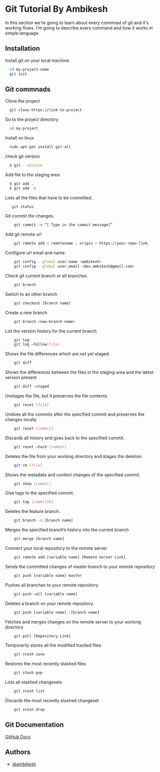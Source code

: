 
# Git Tutorial By Ambikesh

In this section we're going to learn about every commnad of git and it's working flows.
I'm going to describe every command and how it works in simple language.

## Installation

Install git on your local machine

```bash
  cd my-project-name
  git init
```
    
## Git commnads

Clone the project

```bash
  git clone https://link-to-project
```

Go to the project directory

```bash
  cd my-project
```

Install on linux

```bash
  sudo apt-get install git-all
```
check git version

```bash
  $ git --version
```
Add file to the staging area
```bash
  $ git add .
  $ git add -A
```
Lists all the files that have to be committed.
 ```bash
    git status
```
Git commit the changes.
```bash
    git commit -m “[ Type in the commit message]”
```
Add git remote url
```bash
    git remote add < remotename : origin > https://your-repo-link.
```
Configure url email and name.
```bash
    git config --global user.name <ambikesh>
    git config --global user.email <dev.ambikesh@gmail.com>
```
Check git current branch or all branches.
```bash
    git branch
```
Swtich to an other branch
```bash
    git checkout [branch name] 
```
Create a new branch
```bash
    git branch <new-branch-name>
```
List the version history for the current branch
```bash
    git log
    git log –follow[file]
```
Shows the file differences which are not yet staged
```bash
    git diff
```
Shows the differences between the files in the staging area and the latest version present
```bash
    git diff –staged
```
Unstages the file, but it preserves the file contents
```bash
    git reset [file] 
```
Undoes all the commits after the specified commit and preserves the changes locally
```bash
    git reset [commit]
```
Discards all history and goes back to the specified commit.
```bash
    git reset –hard [commit]
```
Deletes the file from your working directory and stages the deletion
```bash
    git rm [file]
```
Shows the metadata and content changes of the specified commit.
```bash
    git show [commit]
```
Give tags to the specified commit.
```bash
    git tag [commitID]
```
Deletes the feature branch.
```bash
    git branch -d [branch name]
```
Merges the specified branch’s history into the current branch
```bash
    git merge [branch name]
```
Connect your local repository to the remote server
```bash
    git remote add [variable name] [Remote Server Link]
```
Sends the committed changes of master branch to your remote repository
```bash
    git push [variable name] master
```
Pushes all branches to your remote repository
```bash
    git push –all [variable name]
```
Deletes a branch on your remote repository.
```bash
    git push [variable name] :[branch name]
```
Fetches and merges changes on the remote server to your working directory
```bash
    git pull [Repository Link]
```
Temporarily stores all the modified tracked files
```bash
    git stash save
```
Restores the most recently stashed files
```bash
    git stash pop
```
Lists all stashed changesets
```bash
    git stash list
```
Discards the most recently stashed changeset
```bash
    git stash drop
```
## Git Documentation

[GitHub Docs](https://docs.github.com/en)


## Authors

- [@ambikesh](https://www.github.com/dev-ambikesh)

